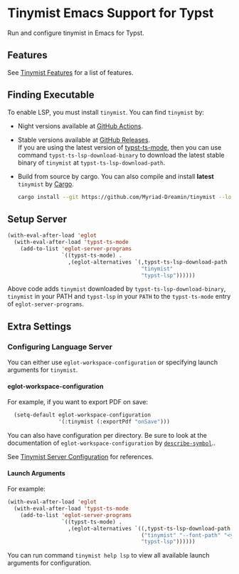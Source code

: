 <!-- This file is generated by scripts/link-docs.mjs from docs/tinymist/frontend/emacs.typ. Do not edit manually. -->
# Tinymist Emacs Support for Typst

Run and configure tinymist in Emacs for Typst.

## Features

See [Tinymist Features](https://github.com/Myriad-Dreamin/tinymist#features) for a list of features.

## Finding Executable

To enable LSP, you must install `tinymist`. You can find `tinymist` by:

- Night versions available at [GitHub Actions](https://github.com/Myriad-Dreamin/tinymist/actions).

- Stable versions available at [GitHub Releases](https://github.com/Myriad-Dreamin/tinymist/releases).\
  If you are using the latest version of [typst-ts-mode](https://codeberg.org/meow_king/typst-ts-mode), then you can use command `typst-ts-lsp-download-binary` to download the latest stable binary of `tinymist` at `typst-ts-lsp-download-path`.

- Build from source by cargo. You can also compile and install **latest** `tinymist` by [Cargo](https://www.rust-lang.org/tools/install).
  ```bash
  cargo install --git https://github.com/Myriad-Dreamin/tinymist --locked tinymist
  ```

## Setup Server

```el
(with-eval-after-load 'eglot
  (with-eval-after-load 'typst-ts-mode
    (add-to-list 'eglot-server-programs
                 `((typst-ts-mode) .
                   ,(eglot-alternatives `(,typst-ts-lsp-download-path
                                          "tinymist"
                                          "typst-lsp"))))))
```

Above code adds `tinymist` downloaded by `typst-ts-lsp-download-binary`, `tinymist` in your PATH and `typst-lsp` in your `PATH` to the `typst-ts-mode` entry of `eglot-server-programs`.

## Extra Settings

### Configuring Language Server

You can either use `eglot-workspace-configuration` or specifying launch arguments for `tinymist`.

#### eglot-workspace-configuration

For example, if you want to export PDF on save:

```el
  (setq-default eglot-workspace-configuration
                '(:tinymist (:exportPdf "onSave")))
```

You can also have configuration per directory. Be sure to look at the documentation of `eglot-workspace-configuration` by [`describe-symbol`](https://www.gnu.org/software/emacs/manual/html_node/emacs/Name-Help.html)..

See [Tinymist Server Configuration](https://github.com/Myriad-Dreamin/tinymist/tree/main/editors/neovim/Configuration.md) for references.

#### Launch Arguments

For example:

```el
(with-eval-after-load 'eglot
  (with-eval-after-load 'typst-ts-mode
    (add-to-list 'eglot-server-programs
                 `((typst-ts-mode) .
                   ,(eglot-alternatives `((,typst-ts-lsp-download-path "--font-path" "<your-font-path>")
                                          ("tinymist" "--font-path" "<your-font-path>")
                                          "typst-lsp"))))))
```

You can run command `tinymist help lsp` to view all available launch arguments for configuration.

